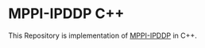 # MPPI-IPDDP C++

This Repository is implementation of [MPPI-IPDDP](https://arxiv.org/abs/2208.02439) in C++.

